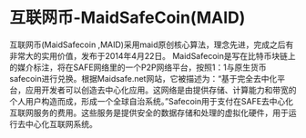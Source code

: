 # 互联网币-MaidSafeCoin(MAID)

互联网币(MaidSafecoin ,MAID)采用maid原创核心算法，理念先进，完成之后有非常大的实用价值，发布于2014年4月22日。
MaidSafecoin是写在比特币块链上的媒介标注，将在SAFE网络里的一个P2P网络平台，按照1：1与原生货币safecoin进行兑换。根据Maidsafe.net网站，它被描述为：“基于完全去中化平台，应用开发者可以创造去中心化应用。这网络是由提供存储、计算能力和带宽的个人用户构造而成，形成一个全球自治系统。”Safecoin用于支付在SAFE去中心化互联网服务的费用。这些服务是提供安全的数据存储和处理的虚拟化硬件，用于运行去中心化互联网系统。
